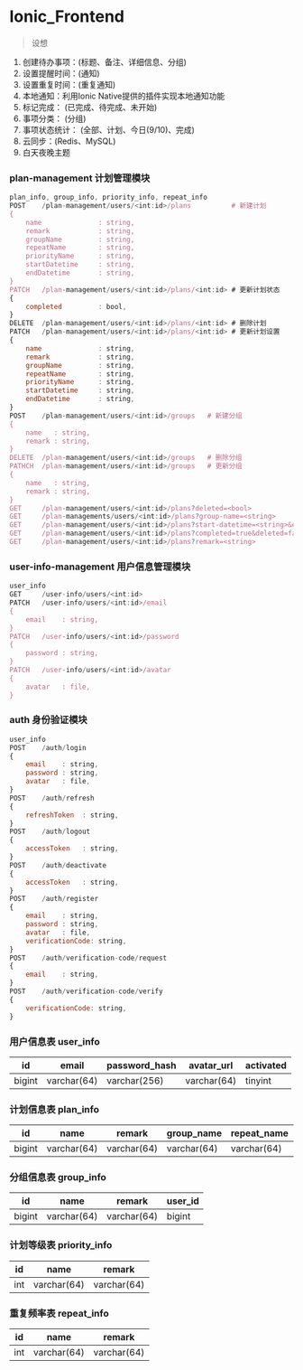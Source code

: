# Ionic_Frontend

> 设想

1. 创建待办事项：(标题、备注、详细信息、分组)
2. 设置提醒时间：(通知)
3. 设置重复时间：(重复通知)
4. 本地通知：利用Ionic Native提供的插件实现本地通知功能
5. 标记完成： (已完成、待完成、未开始)
6. 事项分类： (分组)
7. 事项状态统计： (全部、计划、今日(9/10)、完成)
8. 云同步：(Redis、MySQL)
9. 白天夜晚主题

### plan-management 计划管理模块

```javascript
plan_info, group_info, priority_info, repeat_info
POST    /plan-management/users/<int:id>/plans          # 新建计划
{
	name              : string,
	remark            : string,
	groupName         : string,
	repeatName        : string,
	priorityName      : string,
	startDatetime     : string,
	endDatetime       : string,
}
PATCH   /plan-management/users/<int:id>/plans/<int:id> # 更新计划状态
{
	completed         : bool,
}
DELETE  /plan-management/users/<int:id>/plans/<int:id> # 删除计划
PATCH   /plan-management/users/<int:id>/plans/<int:id> # 更新计划设置
{
	name              : string,
	remark            : string,
	groupName         : string,
	repeatName        : string,
	priorityName      : string,
	startDatetime     : string,
	endDatetime       : string,
}
POST    /plan-management/users/<int:id>/groups   # 新建分组
{
	name   : string,
	remark : string,
}
DELETE  /plan-management/users/<int:id>/groups   # 删除分组
PATHCH  /plan-management/users/<int:id>/groups   # 更新分组
{
	name   : string,
	remark : string,
}
GET     /plan-management/users/<int:id>/plans?deleted=<bool>
GET     /plan-managements/users/<int:id>/plans?group-name=<string>
GET     /plan-management/users/<int:id>/plans?start-datetime=<string>&end-datetime=<string> # 查看时间段计划
GET     /plan-management/users/<int:id>/plans?completed=true&deleted=false
GET     /plan-management/users/<int:id>/plans?remark=<string>
```

### user-info-management 用户信息管理模块

```javascript
user_info
GET     /user-info/users/<int:id>
PATCH   /user-info/users/<int:id>/email
{
	email    : string,
}
PATCH   /user-info/users/<int:id>/password
{
	password : string,
}
PATCH   /user-info/users/<int:id>/avatar
{
	avatar   : file,
}
```

### auth 身份验证模块

```javascript
user_info
POST    /auth/login
{
	email    : string,
	password : string,
	avatar   : file,
}
POST    /auth/refresh
{
	refreshToken  : string,
}
POST    /auth/logout
{
	accessToken   : string,
}
POST    /auth/deactivate
{
	accessToken   : string,
}
POST    /auth/register
{
	email    : string,
	password : string,
	avatar   : file,
	verificationCode: string,
}
POST    /auth/verification-code/request
{
	email    : string,
}
POST    /auth/verification-code/verify
{
	verificationCode: string,
}
```

### 用户信息表 user_info

| **id** | **email** | **password_hash** | **avatar_url** | **activated** |
| ------------ | --------------- | ----------------------- | -------------------- | ------------------- |
| bigint       | varchar(64)     | varchar(256)            | varchar(64)          | tinyint             |

### 计划信息表 plan_info

| **id** | **name** | **remark** | **group_name** | **repeat_name** | **priority_name** | **start_datetime** | **end_datetime** | **completed** | **deleted** |
| ------------ | -------------- | ---------------- | -------------------- | --------------------- | ----------------------- | ------------------------ | ---------------------- | ------------------- | ----------------- |
| bigint       | varchar(64)    | varchar(64)      | varchar(64)          | varchar(64)           | varchar(64)             | datetime                 | datetime               | tinyint             | tinyint           |

### 分组信息表 group_info

| **id** | **name** | **remark** | **user_id** |
| ------------ | -------------- | ---------------- | ----------------- |
| bigint       | varchar(64)    | varchar(64)      | bigint            |

### 计划等级表 priority_info

| **id** | **name** | **remark** |
| ------------ | -------------- | ---------------- |
| int          | varchar(64)    | varchar(64)      |

### 重复频率表 repeat_info

| **id** | **name** | **remark** |
| ------------ | -------------- | ---------------- |
| int          | varchar(64)    | varchar(64)      |
